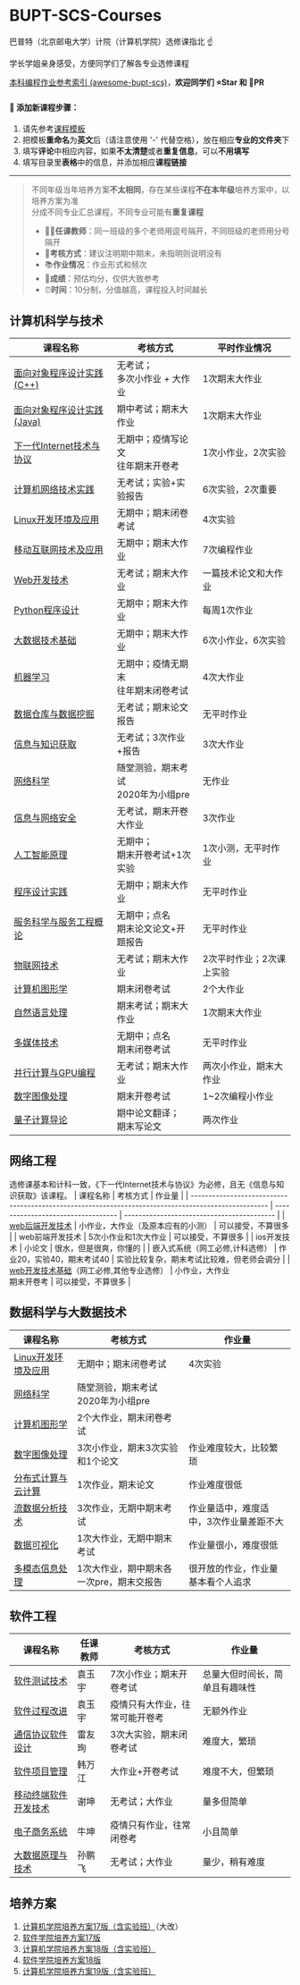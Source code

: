# BUPT-SCS-Courses

巴普特（北京邮电大学）计院（计算机学院）选修课指北 :point_up:

学长学姐亲身感受，方便同学们了解各专业选修课程

[本科编程作业参考索引 (awesome-bupt-scs)](https://github.com/brupst/awesome-bupt-scs)，**欢迎同学们 :star:Star 和 :clap:PR**

#### :balloon: 添加新课程步骤：

1. 请先参考[课程模板](./course-template.md)
2. 把模板**重命名**为**英文**后（请注意使用 '-' 代替空格），放在相应**专业的文件夹**下
3. 填写**评论**中相应内容，如果**不太清楚**或者**重复信息**，可以**不用填写**
4. 填写目录里**表格**中的信息，并添加相应**课程链接**

----

>不同年级当年培养方案**不太相同**，存在某些课程**不在本年级**培养方案中，以培养方案为准<br>
>分成不同专业汇总课程，不同专业可能有**重复课程**
>
>* :teacher:**任课教师**：同一班级的多个老师用逗号隔开，不同班级的老师用分号隔开
>* :page_with_curl:**考核方式**：建议注明期中期末，未指明则说明没有
>* :books:**作业情况**：作业形式和频次
>* :100:**成绩**：预估均分，仅供大致参考
>* :alarm_clock:**时间**：10分制，分值越高，课程投入时间越长

## 计算机科学与技术

| 课程名称                                                                                                                | 考核方式                                 | 平时作业情况                 |
| ---------------------------------------------------------------------------------------------------------------------- | --------------------------------------- | ---------------------------- |
| [面向对象程序设计实践 (C++)](./Computer-Science-and-Technology/Objected-Oriented-Programming(C++).md)                   | 无考试；<br />多次小作业 + 大作业         | 1次期末大作业                |
| [面向对象程序设计实践 (Java)](./Computer-Science-and-Technology/Objected-Oriented-Programming(JAVA).md)                 | 期中考试；期末大作业                     | 1次期末大作业                |
| [下一代Internet技术与协议](./Computer-Science-and-Technology/Technologies-and-Protocols-of-NGI.md)                     | 无期中；疫情写论文<br />往年期末开卷考      | 1次小作业，2次实验            |
| [计算机网络技术实践](./Computer-Science-and-Technology/The-Practice-of-Computer-Network-Technology.md)                  | 无考试；实验+实验报告                    | 6次实验，2次重要             |
| [Linux开发环境及应用](./Computer-Science-and-Technology/Linux.md)                                                      | 无期中；期末闭卷考试                     | 4次实验                      |
| [移动互联网技术及应用](./Computer-Science-and-Technology/Mobile-Internet-Technology-and-Application.md)                 | 无期中；期末大作业                       | 7次编程作业                  |
| [Web开发技术](Computer-Science-and-Technology/Web-Application-Developing-Technology.md)                               | 无考试；期末大作业                       | 一篇技术论文和大作业            |
| [Python程序设计](./Computer-Science-and-Technology/Python-Programming.md)                                             | 无期中；期末大作业                       | 每周1次作业                   |
| [大数据技术基础](./Computer-Science-and-Technology/Basics-of-Big-Data-Technology.md)                                   | 无期中；期末大作业                       | 6次小作业，6次实验             |
| [机器学习](./Computer-Science-and-Technology/Machine-Learning.md)                                                     | 无期中；疫情无期末<br />往年期末闭卷考试    | 4次大作业                    |
| [数据仓库与数据挖掘](./Computer-Science-and-Technology/Data-Warehouse-and-Data-Mining.md)                               | 无考试；期末论文报告                     | 无平时作业                   |
| [信息与知识获取](./Computer-Science-and-Technology/Information-and-Knowledge-Acquisition.md)                           | 无考试；3次作业+报告                     | 3次大作业                    |
| [网络科学](./Data-Science-and-Big-Data-Technology/Network-Science.md)                                                  | 随堂测验，期末考试<br />2020年为小组pre  |  无作业                      |
| [信息与网络安全](./Computer-Science-and-Technology/Information-and-Network-Security.md)                           | 无考试，期末开卷大作业                    | 3次作业                      |
| [人工智能原理](./Computer-Science-and-Technology/Principles-of-Artificial-Intelligence.md)                              | 无期中；<br />期末开卷考试+1次实验        | 1次小测，无平时作业            |
| [程序设计实践](./Computer-Science-and-Technology/The-Practice-of-Programming.md)                                       | 无期中；期末大作业                       | 无平时作业                   |
| [服务科学与服务工程概论](./Computer-Science-and-Technology/Introduction-To-Service-Science-And-Service-Engineering.md)   | 无期中；点名<br />期末论文论文+开题报告    | 无平时作业                   |
| [物联网技术](./Computer-Science-and-Technology/IoT-Technology.md)                                                      | 无考试；期末大作业                       | 2次平时作业；2次课上实验      |
| [计算机图形学](./Data-Science-and-Big-Data-Technology/CG.md)                                                           | 期末闭卷考试                            | 2个大作业                    |
| [自然语言处理](./Computer-Science-and-Technology/Natural-Language-Processing.md)                                       | 期末考试；期末大作业                     | 1次期末大作业                |
| [多媒体技术](./Computer-Science-and-Technology/Multimedia-Technology.md)                                               | 无期中；点名<br />期末闭卷考试            | 无平时作业                   |
| [并行计算与GPU编程](./Computer-Science-and-Technology/Parallel-Computing-and-GPU-Programming.md)                        | 无考试；期末大作业                      | 两次小作业，期末大作业         |
| [数字图像处理](./Computer-Science-and-Technology/Digital-Image-Processing.md)                                          | 期末开卷考试                            | 1~2次编程小作业              |
| [量子计算导论](./Computer-Science-and-Technology/Introduction-of-Quantum-Computation.md)                               | 期中论文翻译；<br />期末写论文            | 两次作业                    |

## 网络工程

选修课基本和计科一致，《下一代Internet技术与协议》为必修，且无《信息与知识获取》该课程。
| 课程名称                                                                                            | 考核方式                           | 作业量                                     |
| --------------------------------------------------------------------------------------------------- | ---------------------------------- | ------------------------------------------ |
| [web后端开发技术](./Network-Engineering/Web-back-end-development-techniques.md)                     | 小作业，大作业（及原本应有的小测） | 可以接受，不算很多                         |
| web前端开发技术                                                                                     | 5次小作业和1次大作业               | 可以接受，不算很多                         |
| ios开发技术                                                                                         | 小论文                             | 很水，但是很爽，你懂的                     |
| 嵌入式系统（网工必修,计科选修）                                                                     | 作业20，实验40，期末考试40         | 实验比较复杂，期末考试比较难，但老师会调分 |
| [web开发技术基础](./Network-Engineering/Development-Techniques-for-Web.md)（网工必修,其他专业选修） | 小作业，大作业<br />期末开卷考     | 可以接受，不算很多                         |
## 数据科学与大数据技术

| 课程名称                                                                                         | 考核方式                                 | 作业量                                  |
| ------------------------------------------------------------------------------------------------ | ---------------------------------------- | --------------------------------------- |
| [Linux开发环境及应用](./Computer-Science-and-Technology/Linux.md)                                | 无期中；期末闭卷考试                     | 4次实验                                 |
| [网络科学](./Data-Science-and-Big-Data-Technology/Network-Science.md)                            | 随堂测验，期末考试<br />2020年为小组pre  |                                         |
| [计算机图形学](./Data-Science-and-Big-Data-Technology/CG.md)                                     | 2个大作业，期末闭卷考试                  |                                         |
| [数字图像处理](./Data-Science-and-Big-Data-Technology/Digital-Image-Processing.md)               | 3次小作业，期末3次实验和1个论文          | 作业难度较大，比较繁琐                  |
| [分布式计算与云计算](Data-Science-and-Big-Data-Technology/Distributed-and-cloud-computing.md)    | 1次作业，期末论文                        | 作业难度很低                            |
| [流数据分析技术](./Data-Science-and-Big-Data-Technology/Streaming-Data-Analysis-Technologies.md) | 3次作业，无期中期末考试                  | 作业量适中，难度适中，3次作业量差距不大 |
| [数据可视化](./Data-Science-and-Big-Data-Technology/Data-Visualization.md)                       | 1次大作业，无期中期末考试                | 作业量很小，难度很低                    |
| [多模态信息处理](./Data-Science-and-Big-Data-Technology/Multi-Modal-Information-Processing.md)   | 1次大作业，期中期末各一次pre，期末交报告 | 很开放的作业，作业量基本看个人追求      |

## 软件工程

| 课程名称                                                                                 | 任课教师 | 考核方式                       | 作业量                         |
| ---------------------------------------------------------------------------------------- | -------- | ------------------------------ | ------------------------------ |
| [软件测试技术](./Software-Engineering/Software-Testing-Techniques.md)                    | 袁玉宇   | 7次小作业；期末开卷考试        | 总量大但时间长，简单且有趣味性 |
| [软件过程改进](./Software-Engineering/Software-Process-Improvement.md)                   | 袁玉宇   | 疫情只有大作业，往常可能开卷考 | 无额外作业                     |
| [通信协议软件设计](./Software-Engineering/Software-Design-of-Communitation-Protocol.md)  | 雷友珣   | 3次大实验，期末闭卷考试        | 难度大，繁琐                   |
| [软件项目管理](./Software-Engineering/Software-Project-Management.md)                    | 韩万江   | 大作业+开卷考试                | 难度不大，但繁琐               |
| [移动终端软件开发技术](./Software-Engineering/Mobile-Software-Development-Techniques.md) | 谢坤     | 无考试；大作业                 | 量多但简单                     |
| [电子商务系统](./Software-Engineering/E-Commerce-System.md)                              | 牛坤     | 疫情只有作业，往常闭卷考       | 小且简单                       |
| [大数据原理与技术](./Software-Engineering/Bigdata-Principle-and-Techniques.md)           | 孙鹏飞   | 无考试；大作业                 | 量少，稍有难度                 |

## 培养方案

1. [计算机学院培养方案17版（含实验班）](./Cultivation/17-SCS.pdf)（大改）
2. [软件学院培养方案17版](./Cultivation/17-SSE.pdf)
3. [计算机学院培养方案18版（含实验班）](./Cultivation/18-SCS.pdf)
4. [软件学院培养方案18版](./Cultivation/18-SSE.pdf)
5. [计算机学院培养方案19版（含实验班）](./Cultivation/19-SCS.pdf)
